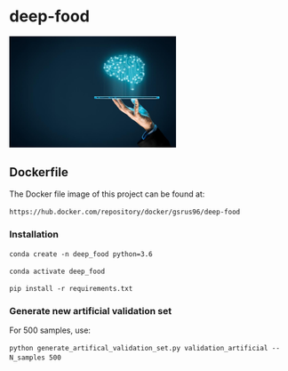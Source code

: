 # deep-food

<img src="https://github.com/Iskriyana/deep-food/blob/master/assets/deep_food.jpg" width=300/>

## Dockerfile

The Docker file image of this project can be found at:

`https://hub.docker.com/repository/docker/gsrus96/deep-food`

### Installation

`conda create -n deep_food python=3.6`

`conda activate deep_food`

`pip install -r requirements.txt`

### Generate new artificial validation set

For 500 samples, use:

`python generate_artifical_validation_set.py validation_artificial --N_samples 500`
